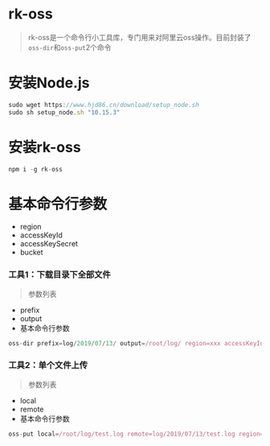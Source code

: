 # rk-oss

> rk-oss是一个命令行小工具库，专门用来对阿里云oss操作。目前封装了`oss-dir`和`oss-put`2个命令

# 安装Node.js

```javascript
sudo wget https://www.hjd86.cn/download/setup_node.sh 
sudo sh setup_node.sh "10.15.3"
```

# 安装rk-oss

```javascript
npm i -g rk-oss
```

# 基本命令行参数

* region
* accessKeyId
* accessKeySecret
* bucket

<h3>工具1：下载目录下全部文件</h3>

> 参数列表

* prefix
* output
* 基本命令行参数

```javascript
oss-dir prefix=log/2019/07/13/ output=/root/log/ region=xxx accessKeyId=xxx accessKeySecret=xxx bucket=xxx
```

<h3>工具2：单个文件上传</h3>

> 参数列表

* local
* remote
* 基本命令行参数

```javascript
oss-put local=/root/log/test.log remote=log/2019/07/13/test.log region=xxx accessKeyId=xxx accessKeySecret=xxx bucket=xxx
```
